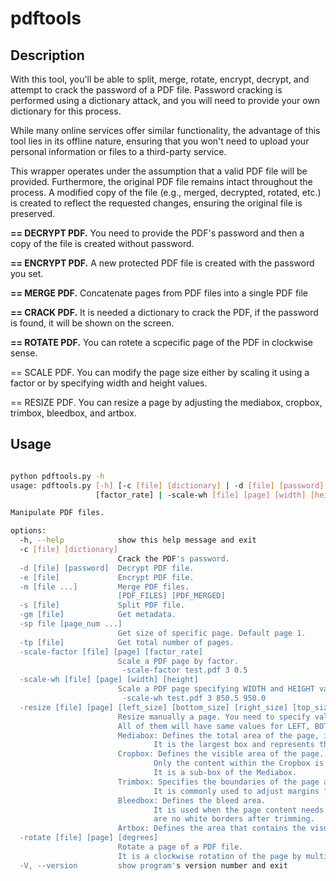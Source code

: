 # pdftools

## Description


With this tool, you'll be able to split, merge, rotate, encrypt, decrypt, and attempt to crack the password of a PDF file.
Password cracking is performed using a dictionary attack, and you will need to provide your own dictionary for this process.

While many online services offer similar functionality, the advantage of this tool lies in its offline nature, ensuring that you won't need to upload your personal information or files to a third-party service.

This wrapper operates under the assumption that a valid PDF file will be provided. Furthermore, the original PDF file remains intact throughout the process. A modified copy of the file (e.g., merged, decrypted, rotated, etc.) is created to reflect the requested changes, ensuring the original file is preserved.


**== DECRYPT PDF.** You need to provide the PDF's password and then a copy of the file is created without password.

**== ENCRYPT PDF.** A new protected PDF file is created with the password you set.

**== MERGE PDF.** Concatenate pages from PDF files into a single PDF file

**== CRACK PDF.** It is needed a dictionary to crack the PDF, if the password is found, it will be shown on the screen.

**== ROTATE PDF.** You can rotete a scpecific page of the PDF in clockwise sense.

== SCALE PDF. You can modify the page size either by scaling it using a factor or by specifying width and height values.

== RESIZE PDF. You can resize a page by adjusting the mediabox, cropbox, trimbox, bleedbox, and artbox.


## Usage

```bash

python pdftools.py -h
usage: pdftools.py [-h] [-c [file] [dictionary] | -d [file] [password] | -e [file] | -m [file ...] | -s [file] | -gm [file] | -sp file [page_num ...] | -tp [file] | -scale-factor [file] [page]
                   [factor_rate] | -scale-wh [file] [page] [width] [height] | -resize [file] [page] [left_size] [bottom_size] [right_size] [top_size] | -rotate [file] [page] [degrees]] [-V]

Manipulate PDF files.

options:
  -h, --help            show this help message and exit
  -c [file] [dictionary]
                        Crack the PDF's password.
  -d [file] [password]  Decrypt PDF file.
  -e [file]             Encrypt PDF file.
  -m [file ...]         Merge PDF files.
                        [PDF_FILES] [PDF_MERGED]
  -s [file]             Split PDF file.
  -gm [file]            Get metadata.
  -sp file [page_num ...]
                        Get size of specific page. Default page 1.
  -tp [file]            Get total number of pages.
  -scale-factor [file] [page] [factor_rate]
                        Scale a PDF page by factor.
                         -scale-factor test.pdf 3 0.5
  -scale-wh [file] [page] [width] [height]
                        Scale a PDF page specifying WIDTH and HEIGHT values.
                         -scale-wh test.pdf 3 850.5 950.0
  -resize [file] [page] [left_size] [bottom_size] [right_size] [top_size]
                        Resize manually a page. You need to specify values of Mediabox, Cropbox, Trimbox, Bleedbox and Artbox.
                        All of them will have same values for LEFT, BOTTOM, RIGHT and TOP
                        Mediabox: Defines the total area of the page, including all visible and invisible content.
                                It is the largest box and represents the dimensions of the document.
                        Cropbox: Defines the visible area of the page.
                                Only the content within the Cropbox is visible when the PDF is displayed or printed.
                                It is a sub-box of the Mediabox.
                        Trimbox: Specifies the boundaries of the page after trimming, typically for printing.
                                It is commonly used to adjust margins for production purposes.
                        Bleedbox: Defines the bleed area.
                                It is used when the page content needs to extend beyond the edge to ensure there
                                are no white borders after trimming.
                        Artbox: Defines the area that contains the visual content or layout of the page.
  -rotate [file] [page] [degrees]
                        Rotate a page of a PDF file.
                        It is a clockwise rotation of the page by multiples of 90 degrees.
  -V, --version         show program's version number and exit


```
